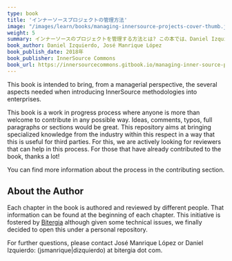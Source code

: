```yaml
---
type: book
title: 'インナーソースプロジェクトの管理方法'
image: "/images/learn/books/managing-innersource-projects-cover-thumb.jpg"
weight: 5
summary: インナーソースのプロジェクトを管理する方法とは? この本では、Daniel Izquierdo氏と José Manrique López氏が、基本的なインフラストラクチャとに、企業にインナーソースの方法論を導入する際に有用であるメトリックを説明しています。
book_author: Daniel Izquierdo, José Manrique López
book_publish_date: 2018年
book_publisher: InnerSource Commons
book_url: https://innersourcecommons.gitbook.io/managing-inner-source-projects/
---
```


This book is intended to bring, from a managerial perspective, the several aspects needed when introducing InnerSource methodologies into enterprises.

This book is a work in progress process where anyone is more than welcome to contribute in any possible way. Ideas, comments, typos, full paragraphs or sections would be great. This repository aims at bringing specialized knowledge from the industry within this respect in a way that this is useful for third parties. For this, we are actively looking for reviewers that can help in this process. For those that have already contributed to the book, thanks a lot!

You can find more information about the process in the contributing section.

## About the Author

Each chapter in the book is authored and reviewed by different people. That information can be found at the beginning of each chapter. This initiative is fostered by [Bitergia](https://bitergia.com/) although given some technical issues, we finally decided to open this under a personal repository.

For further questions, please contact José Manrique López or Daniel Izquierdo:
(jsmanrique|dizquierdo) at bitergia dot com.
